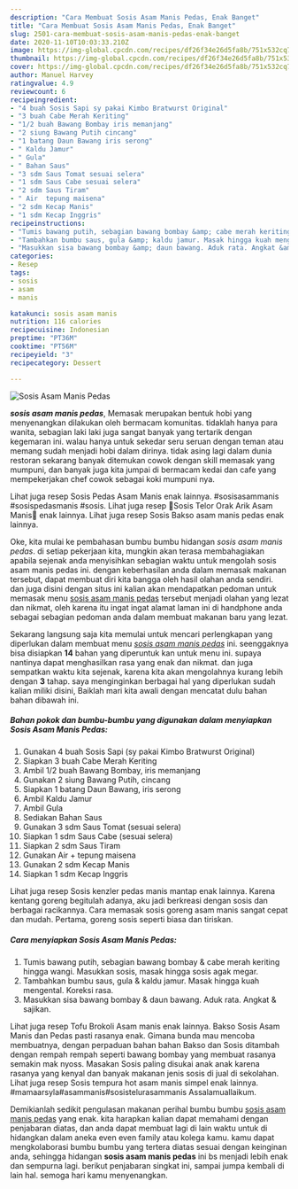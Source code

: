 ```yaml
---
description: "Cara Membuat Sosis Asam Manis Pedas, Enak Banget"
title: "Cara Membuat Sosis Asam Manis Pedas, Enak Banget"
slug: 2501-cara-membuat-sosis-asam-manis-pedas-enak-banget
date: 2020-11-10T10:03:33.210Z
image: https://img-global.cpcdn.com/recipes/df26f34e26d5fa8b/751x532cq70/sosis-asam-manis-pedas-foto-resep-utama.jpg
thumbnail: https://img-global.cpcdn.com/recipes/df26f34e26d5fa8b/751x532cq70/sosis-asam-manis-pedas-foto-resep-utama.jpg
cover: https://img-global.cpcdn.com/recipes/df26f34e26d5fa8b/751x532cq70/sosis-asam-manis-pedas-foto-resep-utama.jpg
author: Manuel Harvey
ratingvalue: 4.9
reviewcount: 6
recipeingredient:
- "4 buah Sosis Sapi sy pakai Kimbo Bratwurst Original"
- "3 buah Cabe Merah Keriting"
- "1/2 buah Bawang Bombay iris memanjang"
- "2 siung Bawang Putih cincang"
- "1 batang Daun Bawang iris serong"
- " Kaldu Jamur"
- " Gula"
- " Bahan Saus"
- "3 sdm Saus Tomat sesuai selera"
- "1 sdm Saus Cabe sesuai selera"
- "2 sdm Saus Tiram"
- " Air  tepung maisena"
- "2 sdm Kecap Manis"
- "1 sdm Kecap Inggris"
recipeinstructions:
- "Tumis bawang putih, sebagian bawang bombay &amp; cabe merah keriting hingga wangi. Masukkan sosis, masak hingga sosis agak megar."
- "Tambahkan bumbu saus, gula &amp; kaldu jamur. Masak hingga kuah mengental. Koreksi rasa."
- "Masukkan sisa bawang bombay &amp; daun bawang. Aduk rata. Angkat &amp; sajikan."
categories:
- Resep
tags:
- sosis
- asam
- manis

katakunci: sosis asam manis 
nutrition: 116 calories
recipecuisine: Indonesian
preptime: "PT36M"
cooktime: "PT56M"
recipeyield: "3"
recipecategory: Dessert

---
```



![Sosis Asam Manis Pedas](https://img-global.cpcdn.com/recipes/df26f34e26d5fa8b/751x532cq70/sosis-asam-manis-pedas-foto-resep-utama.jpg)

<b><i>sosis asam manis pedas</i></b>, Memasak merupakan bentuk hobi yang menyenangkan dilakukan oleh bermacam komunitas. tidaklah hanya para wanita, sebagian laki laki juga sangat banyak yang tertarik dengan kegemaran ini. walau hanya untuk sekedar seru seruan dengan teman atau memang sudah menjadi hobi dalam dirinya. tidak asing lagi dalam dunia restoran sekarang banyak ditemukan cowok dengan skill memasak yang mumpuni, dan banyak juga kita jumpai di bermacam kedai dan cafe yang mempekerjakan chef cowok sebagai koki mumpuni nya.

Lihat juga resep Sosis Pedas Asam Manis enak lainnya. #sosisasammanis #sosispedasmanis #sosis. Lihat juga resep 🍃Sosis Telor Orak Arik Asam Manis🍃 enak lainnya. Lihat juga resep Sosis Bakso asam manis pedas enak lainnya.

Oke, kita mulai ke pembahasan bumbu bumbu hidangan <i>sosis asam manis pedas</i>. di setiap pekerjaan kita, mungkin akan terasa membahagiakan apabila sejenak anda menyisihkan sebagian waktu untuk mengolah sosis asam manis pedas ini. dengan keberhasilan anda dalam memasak makanan tersebut, dapat membuat diri kita bangga oleh hasil olahan anda sendiri. dan juga disini dengan situs ini kalian akan mendapatkan pedoman untuk memasak menu <u>sosis asam manis pedas</u> tersebut menjadi olahan yang lezat dan nikmat, oleh karena itu ingat ingat alamat laman ini di handphone anda sebagai sebagian pedoman anda dalam membuat makanan baru yang lezat.


Sekarang langsung saja kita memulai untuk mencari perlengkapan yang diperlukan dalam membuat menu <u><i>sosis asam manis pedas</i></u> ini. seenggaknya bisa disiapkan <b>14</b> bahan yang diperuntuk kan untuk menu ini. supaya nantinya dapat menghasilkan rasa yang enak dan nikmat. dan juga sempatkan waktu kita sejenak, karena kita akan mengolahnya kurang lebih dengan <b>3</b> tahap. saya menginginkan berbagai hal yang diperlukan sudah kalian miliki disini, Baiklah mari kita awali dengan mencatat dulu bahan bahan dibawah ini.

<!--inarticleads1-->

##### Bahan pokok dan bumbu-bumbu yang digunakan dalam menyiapkan Sosis Asam Manis Pedas:

1. Gunakan 4 buah Sosis Sapi (sy pakai Kimbo Bratwurst Original)
1. Siapkan 3 buah Cabe Merah Keriting
1. Ambil 1/2 buah Bawang Bombay, iris memanjang
1. Gunakan 2 siung Bawang Putih, cincang
1. Siapkan 1 batang Daun Bawang, iris serong
1. Ambil  Kaldu Jamur
1. Ambil  Gula
1. Sediakan  Bahan Saus
1. Gunakan 3 sdm Saus Tomat (sesuai selera)
1. Siapkan 1 sdm Saus Cabe (sesuai selera)
1. Siapkan 2 sdm Saus Tiram
1. Gunakan  Air + tepung maisena
1. Gunakan 2 sdm Kecap Manis
1. Siapkan 1 sdm Kecap Inggris


Lihat juga resep Sosis kenzler pedas manis mantap enak lainnya. Karena kentang goreng begitulah adanya, aku jadi berkreasi dengan sosis dan berbagai racikannya. Cara memasak sosis goreng asam manis sangat cepat dan mudah. Pertama, goreng sosis seperti biasa dan tiriskan. 

<!--inarticleads2-->

##### Cara menyiapkan Sosis Asam Manis Pedas:

1. Tumis bawang putih, sebagian bawang bombay &amp; cabe merah keriting hingga wangi. Masukkan sosis, masak hingga sosis agak megar.
1. Tambahkan bumbu saus, gula &amp; kaldu jamur. Masak hingga kuah mengental. Koreksi rasa.
1. Masukkan sisa bawang bombay &amp; daun bawang. Aduk rata. Angkat &amp; sajikan.


Lihat juga resep Tofu Brokoli Asam manis enak lainnya. Bakso Sosis Asam Manis dan Pedas pasti rasanya enak. Gimana bunda mau mencoba membuatnya, dengan perpaduan bahan bahan Bakso dan Sosis ditambah dengan rempah rempah seperti bawang bombay yang membuat rasanya semakin mak nyoss. Masakan Sosis paling disukai anak anak karena rasanya yang kenyal dan banyak makanan jenis sosis di jual di sekolahan. Lihat juga resep Sosis tempura hot asam manis simpel enak lainnya. #mamaarsyla#asammanis#sosistelurasammanis Assalamuallaikum. 

Demikianlah sedikit pengulasan makanan perihal bumbu bumbu <u>sosis asam manis pedas</u> yang enak. kita harapkan kalian dapat memahami dengan penjabaran diatas, dan anda dapat membuat lagi di lain waktu untuk di hidangkan dalam aneka even even family atau kolega kamu. kamu dapat mengkolaborasi bumbu bumbu yang tertera diatas sesuai dengan keinginan anda, sehingga hidangan <b>sosis asam manis pedas</b> ini bs menjadi lebih enak dan sempurna lagi. berikut penjabaran singkat ini, sampai jumpa kembali di lain hal. semoga hari kamu menyenangkan.
